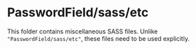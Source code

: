 # PasswordField/sass/etc

This folder contains miscellaneous SASS files. Unlike `"PasswordField/sass/etc"`, these files
need to be used explicitly.
